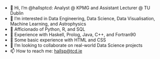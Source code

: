 - 👋 Hi, I’m @hallsptcd: Analyst @ KPMG and Assistant Lecturer @ TU Dublin
- 👀 I’m interested in Data Engineering, Data Science, Data Visualisation, Machine Learning, and Astrophysics
- 🌱 Afficionado of Python, R, and SQL
- 🌱 Experience with Haskell, Prolog, Java, C++, and Fortran90
- 🌱 Some basic experience with HTML and CSS
- 💞️ I’m looking to collaborate on real-world Data Science projects
- 📫 How to reach me: hallsp@tcd.ie

<!---
hallsptcd/hallsptcd is a ✨ special ✨ repository because its `README.md` (this file) appears on your GitHub profile.
You can click the Preview link to take a look at your changes.
--->
